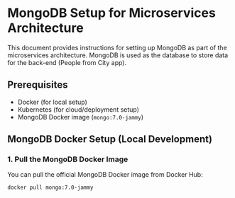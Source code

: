 # MongoDB Setup for Microservices Architecture

This document provides instructions for setting up MongoDB as part of the microservices architecture. MongoDB is used as the database to store data for the back-end (People from City app).

## Prerequisites

- Docker (for local setup)
- Kubernetes (for cloud/deployment setup)
- MongoDB Docker image (`mongo:7.0-jammy`)
  
## MongoDB Docker Setup (Local Development)

### 1. Pull the MongoDB Docker Image

You can pull the official MongoDB Docker image from Docker Hub:

```bash
docker pull mongo:7.0-jammy
